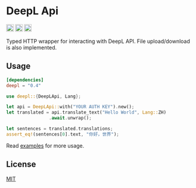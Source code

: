 # DeepL Api

[<img alt="github" src="https://img.shields.io/badge/github-Avimitin/deepl--rs-7E9CD8?style=flat&labelColor=252535&logo=github" height="20">](https://github.com/Avimitin/deepl-rs)
[<img alt="crates.io" src="https://img.shields.io/crates/v/deepl.svg?style=flat&color=fd7726&labelColor=252535&logo=rust" height="20">](https://crates.io/crates/deepl)
[<img alt="docs.rs" src="https://img.shields.io/docsrs/deepl?color=2b5a28&logo=rust&labelColor=252535" height="20">](https://docs.rs/deepl/latest/deepl/)

Typed HTTP wrapper for interacting with DeepL API. File upload/download is also implemented.

## Usage

```toml
[dependencies]
deepl = "0.4"
```

```rust
use deepl::{DeepLApi, Lang};

let api = DeepLApi::with("YOUR AUTH KEY").new();
let translated = api.translate_text("Hello World", Lang::ZH)
                .await.unwrap();

let sentences = translated.translations;
assert_eq!(sentences[0].text, "你好，世界");
```

Read [examples](./examples) for more usage.

## License

[MIT](./LICENSE)
